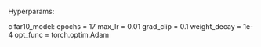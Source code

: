 Hyperparams:

cifar10_model: 
epochs = 17
max_lr = 0.01
grad_clip = 0.1
weight_decay = 1e-4
opt_func = torch.optim.Adam

